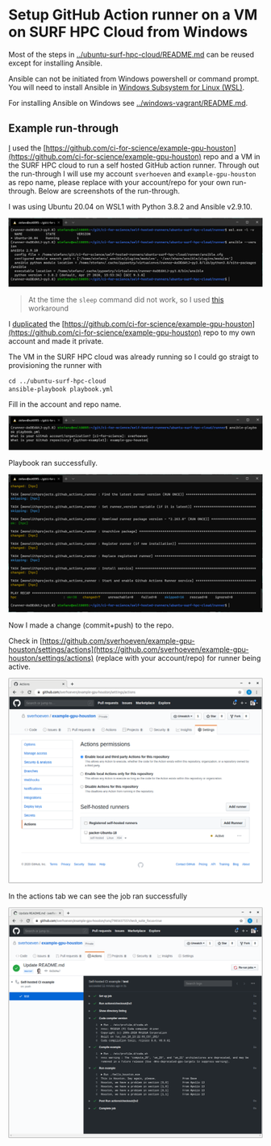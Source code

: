 # Setup GitHub Action runner on a VM on SURF HPC Cloud from Windows

Most of the steps in [../ubuntu-surf-hpc-cloud/README.md](../ubuntu-surf-hpc-cloud/README.md) can be reused except for installing Ansible.

Ansible can not be initiated from Windows powershell or command prompt.
You will need to install Ansible in [Windows Subsystem for Linux (WSL)](https://docs.microsoft.com/en-us/windows/wsl/).

For installing Ansible on Windows see [../windows-vagrant/README.md](../windows-vagrant/README.md).

## Example run-through

[I](https://github.com/sverhoeven) used the [https://github.com/ci-for-science/example-gpu-houston](https://github.com/ci-for-science/example-gpu-houston) repo and a VM in the SURF HPC cloud to run a self hosted GitHub action runner. Through out the run-through I will use my account `sverhoeven` and `example-gpu-houston` as repo name, please replace with your account/repo for your own run-through. Below are screenshots of the run-through.

I was using Ubuntu 20.04 on WSL1 with Python 3.8.2 and Ansible v2.9.10.

![Versions](ci-hpc-versions.png)

> At the time the `sleep` command did not work, so I used [this](https://github.com/microsoft/WSL/issues/4898#issuecomment-642703700) workaround

I [duplicated](https://help.github.com/en/github/creating-cloning-and-archiving-repositories/duplicating-a-repository) the [https://github.com/ci-for-science/example-gpu-houston](https://github.com/ci-for-science/example-gpu-houston) repo to my own account and made it private.

The VM in the SURF HPC cloud was already running so I could go straigt to provisioning the runner with

```shell
cd ../ubuntu-surf-hpc-cloud
ansible-playbook playbook.yml
```

Fill in the account and repo name.

![Fill in the account and repo name](ci-hpc-prompt.png)

Playbook ran successfully.

![Playbook ran OK](ci-hpc-playbook-end.png)

Now I made a change (commit+push) to the repo.

Check in [https://github.com/sverhoeven/example-gpu-houston/settings/actions](https://github.com/sverhoeven/example-gpu-houston/settings/actions) (replace with your account/repo) for runner being active.

![Runner status](ci-runner-active.png)

In the actions tab we can see the job ran successfully

![Job ran OK](ci-action.png)
